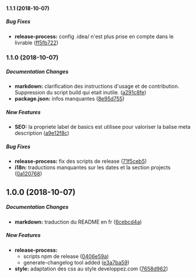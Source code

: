 #### 1.1.1 (2018-10-07)

##### Bug Fixes

* **release-process:**  config .idea/ n'est plus prise en compte dans le livrable ([ff5fb722](https://github.com/MarcLoupias/jsonresume-theme-developpez/commit/ff5fb7229e2a5334d9adca377fe5705dc0ebc292))

### 1.1.0 (2018-10-07)

##### Documentation Changes

* **markdown:**  clarification des instructions d'usage et de contribution. Suppression du script build qui etait inutile. ([a291c8fe](https://github.com/MarcLoupias/jsonresume-theme-developpez/commit/a291c8fe302c72c2fa36ece0c624b5bffb000c72))
* **package.json:**  infos manquantes ([8e95d755](https://github.com/MarcLoupias/jsonresume-theme-developpez/commit/8e95d7552a5ff121ec6969a13c527024cbe315cd))

##### New Features

* **SEO:**  la propriete label de basics est utilisee pour valoriser la balise meta description ([a9e12f8c](https://github.com/MarcLoupias/jsonresume-theme-developpez/commit/a9e12f8c3ede3052c3ce0d1bd9ee92faee5117fb))

##### Bug Fixes

* **release-process:**  fix des scripts de release ([71f5ceb5](https://github.com/MarcLoupias/jsonresume-theme-developpez/commit/71f5ceb502d93f47d4664df96ca13bb81538c69b))
* **i18n:**  traductions manquantes sur les dates et la section projects ([0a120768](https://github.com/MarcLoupias/jsonresume-theme-developpez/commit/0a120768b989ad04fdc64ef2fe765cbd2ae9677b))

## 1.0.0 (2018-10-07)

##### Documentation Changes

* **markdown:**  traduction du README en fr ([6cebcd4a](https://github.com/MarcLoupias/jsonresume-theme-developpez/commit/6cebcd4ae3459e7a0395a8c0d3002cd5393b4d69))

##### New Features

* **release-process:**
  *  scripts npm de release ([0406e59a](https://github.com/MarcLoupias/jsonresume-theme-developpez/commit/0406e59a364d3d608dc68d1c52d5f8b843dd8d66))
  *  generate-changelog tool added ([e3a7ba59](https://github.com/MarcLoupias/jsonresume-theme-developpez/commit/e3a7ba59385e3693ad632b4fe5ab1880b4e324f5))
* **style:**  adaptation des css au style developpez.com ([7658d962](https://github.com/MarcLoupias/jsonresume-theme-developpez/commit/7658d962d84fd251ae37f60a8112b37a2a16e5a6))

